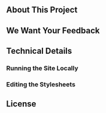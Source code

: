 ## About This Project


## We Want Your Feedback

## Technical Details


### Running the Site Locally


### Editing the Stylesheets


## License
